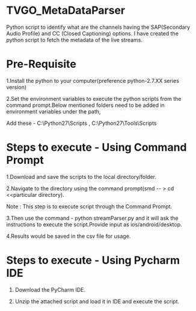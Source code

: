 # TVGO_MetaDataParser

Python script to identify what are the channels having the SAP(Secondary Audio Profile) and CC (Closed Captioning) options. I have created the python script to fetch the metadata of the live streams.

# Pre-Requisite

1.Install the python to your computer(preference python-2.7.XX series version)

2.Set the environment variables to execute the python scripts from the command prompt.Below mentioned folders need to be added in environment variables under the path,

Add these - C:\Python27\Scripts , C:\Python27\Tools\Scripts

# Steps to execute - Using Command Prompt

1.Download and save the scripts to the local directory/folder.

2.Navigate to the directory using the command prompt(smd -- > cd  <<particular directory).

Note : This step is to execute script through the Command Prompt.

3.Then use the command - python streamParser.py and it will ask the instructions to execute the script.Provide input as ios/android/desktop.

4.Results would be saved in the csv file for usage.

# Steps to execute - Using Pycharm IDE

1. Download the PyCharm IDE.

2. Unzip the attached script and load it in IDE and execute the script.
